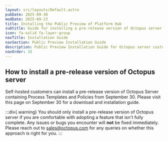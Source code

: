 ```yaml
---
layout: src/layouts/Default.astro
pubDate: 2025-09-30
modDate: 2025-09-23
title: Installing the Public Preview of Platform Hub
subtitle: Guide for installing a pre-release version of Octopus server
icon: fa-solid fa-layer-group
navTitle: Installation Guide
navSection: Public Preview Installation Guide
description: Public Preview Installation Guide for Octopus server customers
navOrder: 33
---
```


## How to install a pre-release version of Octopus server

Self-hosted customers can install a pre-release version of Octopus Server containing Process Templates and Policies from September 30. Please visit this page on September 30 for a download and installation guide.

:::div{.warning}
You should only install a pre-release version of Octopus server if you are comfortable with adopting a feature that isn't fully complete. Any issues or bugs you encounter will **not** be fixed immediately. Please reach out to [sales@octopus.com](sales@octopus.com) for any queries on whether this approach is right for you.
:::
